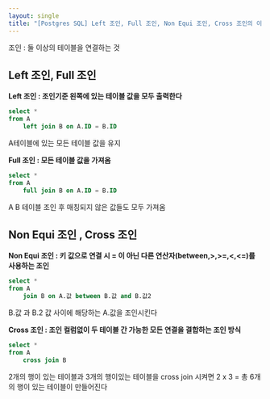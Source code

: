 ```yaml
---
layout: single
title: "[Postgres SQL] Left 조인, Full 조인, Non Equi 조인, Cross 조인의 이해"
---
```


조인 : 둘 이상의 테이블을 연결하는 것

## Left 조인, Full 조인
**Left 조인 : 조인기준 왼쪽에 있는 테이블 값을 모두 출력한다**

```sql
select *
from A 
    left join B on A.ID = B.ID
```
A테이블에 있는 모든 테이블 값을 유지

**Full 조인 : 모든 테이블 값을 가져옴**

```sql
select *
from A 
    full join B on A.ID = B.ID
```
A B 테이블 조인 후 매칭되지 않은 값들도 모두 가져옴

## Non Equi 조인 , Cross 조인
**Non Equi 조인 : 키 값으로 연결 시 = 이 아닌 다른 연산자(between,>,>=,<,<=)를 사용하는 조인**

```sql
select *
from A
    join B on A.값 between B.값 and B.값2
```
B.값 과 B.2 값 사이에 해당하는 A.값을 조인시킨다

**Cross 조인 : 조인 컬럼없이 두 테이블 간 가능한 모든 연결을 결합하는 조인 방식** 

```sql
select *
from A
    cross join B
```
2개의 행이 있는 테이블과 3개의 행이있는 테이블을 cross join 시켜면 2 x 3 = 총 6개의 행이 있는 테이블이 만들어진다
